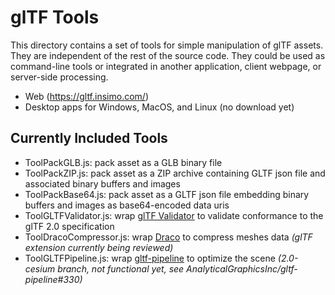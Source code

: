 # glTF Tools

This directory contains a set of tools for simple manipulation of glTF assets. They are independent of the rest of the source code. They could be used as command-line tools or integrated in another application, client webpage, or server-side processing.

* Web (https://gltf.insimo.com/)
* Desktop apps for Windows, MacOS, and Linux (no download yet)

## Currently Included Tools

* ToolPackGLB.js: pack asset as a GLB binary file
* ToolPackZIP.js: pack asset as a ZIP archive containing GLTF json file and associated binary buffers and images
* ToolPackBase64.js: pack asset as a GLTF json file embedding binary buffers and images as base64-encoded data uris
* ToolGLTFValidator.js: wrap [glTF Validator](https://github.com/KhronosGroup/glTF-Validator) to validate conformance to the glTF 2.0 specification
* ToolDracoCompressor.js: wrap [Draco](https://github.com/google/draco) to compress meshes data *(glTF extension currently being reviewed)*
* ToolGLTFPipeline.js: wrap [gltf-pipeline](https://github.com/AnalyticalGraphicsInc/gltf-pipeline) to optimize the scene *(2.0-cesium branch, not functional yet, see AnalyticalGraphicsInc/gltf-pipeline#330)*
